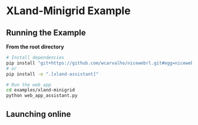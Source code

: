 # XLand-Minigrid Example

## Running the Example
**From the root directory**
```bash
# Install dependencies
pip install "git+https://github.com/wcarvalho/nicewebrl.git#egg=nicewebrl[xland-assistant]"
# or 
pip install -e ".[xland-assistant]"

# Run the web app
cd examples/xland-minigrid
python web_app_assistant.py
```

## Launching online